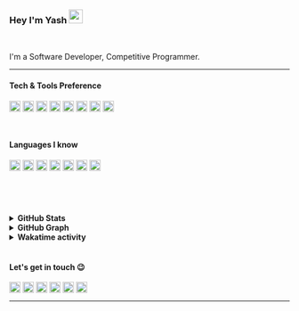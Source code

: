 ### Hey I'm Yash <img src="https://camo.githubusercontent.com/e8e7b06ecf583bc040eb60e44eb5b8e0ecc5421320a92929ce21522dbc34c891/68747470733a2f2f6d656469612e67697068792e636f6d2f6d656469612f6876524a434c467a6361737252346961377a2f67697068792e676966" height="25">
<br> 

I'm a Software Developer, Competitive Programmer.

---

#### Tech & Tools Preference
 <img src="https://img.shields.io/badge/react-%2320232a.svg?style=for-the-badge&logo=react&logoColor=%2361DAFB" height="20" align="center">  <img src="https://img.shields.io/badge/firebase-%23039BE5.svg?style=for-the-badge&logo=firebase" height="20" align="center" > <img src="https://img.shields.io/badge/mongodb-%23F24E1E.svg?style=for-the-badge&logo=mongodb&logoColor=white" height="20" align="center" >  <img src="https://img.shields.io/badge/VisualStudioCode-0078d7.svg?style=for-the-badge&logo=visual-studio-code&logoColor=white" height="20" align="center" > <img src="https://img.shields.io/badge/git-%23F05033.svg?style=for-the-badge&logo=git&logoColor=white" height="20" align="center" > <img src="https://img.shields.io/badge/github-%23121011.svg?style=for-the-badge&logo=github&logoColor=white" height="20" align="center" >  <img src="https://img.shields.io/badge/Node.js-339933?style=for-the-badge&logo=nodedotjs&logoColor=white" height="20" align="center" > <img src="https://img.shields.io/badge/Express.js-000000?style=for-the-badge&logo=express&logoColor=white" height="20" align="center" >

<br>

#### Languages I know

<img src="https://img.shields.io/badge/c-%2300599C.svg?style=for-the-badge&logo=c&logoColor=white" height="20" align="center" > <img src="https://img.shields.io/badge/c++-%2300599C.svg?style=for-the-badge&logo=c%2B%2B&logoColor=white" height="20" align="center" >  <img src="https://img.shields.io/badge/HTML5-E34F26?style=for-the-badge&logo=html5&logoColor=white" height="20" align="center" > <img src="https://img.shields.io/badge/CSS3-1572B6?style=for-the-badge&logo=css3&logoColor=white" height="20" align="center" > <img src="https://img.shields.io/badge/JavaScript-323330?style=for-the-badge&logo=javascript&logoColor=F7DF1E" height="20" align="center" >  <img src="https://img.shields.io/badge/typescript-%23007ACC.svg?style=for-the-badge&logo=typescript&logoColor=white" height="20" align="center" >  <img src="https://img.shields.io/badge/java-%23ED8B00.svg?style=for-the-badge&logo=java&logoColor=white" height="20" align="center" >

<br>
<p align="center" >
  <!-- Profile Views Stats -->
  <img align="center" src="https://komarev.com/ghpvc/?username=mishrayash123" alt="" />
</p>
<br>
<details>	
  <summary><b> GitHub Stats</b></summary>

  <br />
  <img height="180em" src="https://github-readme-stats.vercel.app/api?username=mishrayash123&show_icons=true&hide_border=true&&count_private=true&include_all_commits=true" />
  <img height="180em" src="https://github-readme-stats.vercel.app/api/top-langs/?username=mishrayash123&exclude_repo=KNN-Image-Classification&show_icons=true&hide_border=true&layout=compact&langs_count=8"/>
</details>

<details>
	<summary><b> GitHub Graph</b></summary>
	<img src="https://activity-graph.herokuapp.com/graph?username=mishrayash123&theme=minimal" />
</details>
<details>
	<summary><b> Wakatime activity</b></summary>
	<a href="https://wakatime.com" ><img height="320em" src="https://wakatime.com/share/@46185a87-facf-402b-a613-55f892c37078/b24d28d9-af76-4657-9717-443107ffb0d6.png" /></a>
	<a href="https://wakatime.com"><img height="320em" src="https://wakatime.com/share/@46185a87-facf-402b-a613-55f892c37078/0108c60e-9422-4630-a775-ca3622cf13be.png" /></a>
</details>

<br>

#### Let's get in touch :wink:
[<img src="https://img.shields.io/static/v1?label=&message=Portfolio&style=flat-square&color=brightgreen&logo=flickr" height="20" align="center">](https://yash-mauve.vercel.app/) [<img src="https://img.shields.io/badge/Gmail-D14836?style=for-the-badge&logo=gmail&logoColor=white" height="20" align="center" >](https://mail.google.com/mail/?view=cm&fs=1&to=mishrayash@3778@gmail.com) [<img src="https://img.shields.io/badge/linkedin-%230077B5.svg?style=for-the-badge&logo=linkedin&logoColor=white" height="20" align="center" >](https://www.linkedin.com/in/yash-kumar-mishra-60b490202/) [<img src="https://img.shields.io/badge/Facebook-%231877F2.svg?style=for-the-badge&logo=Facebook&logoColor=white" height="20" align="center" >](https://www.facebook.com/profile.php?id=100024594800462) [<img src="https://img.shields.io/badge/yashmishra_0923-%23E4405F.svg?style=for-the-badge&logo=Instagram&logoColor=white" height="20" align="center" >](https://www.instagram.com/yash_mishra_0923/) [<img src="https://img.shields.io/badge/@YashMis29565569-%231DA1F2.svg?style=for-the-badge&logo=Twitter&logoColor=white" height="20" align="center" >](https://twitter.com/YashMis29565569?t=4uHtan2dOpWddqchGEJzsA&s=08)

---
